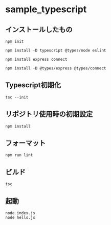 # sample_typescript

## インストールしたもの
```
npm init

npm install -D typescript @types/node eslint

npm install express connect

npm install -D @types/express @types/connect
```

## Typescript初期化
```
tsc --init
```

## リポジトリ使用時の初期設定
```
npm install
```

## フォーマット
```
npm run lint
```

## ビルド
```
tsc
```

## 起動
```
node index.js
node hello.js
```